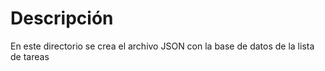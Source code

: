 # Descripción

En este directorio se crea el archivo JSON con la base de datos de la lista de tareas
